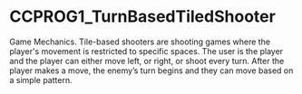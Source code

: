 # CCPROG1_TurnBasedTiledShooter

Game Mechanics.
  Tile-based shooters are shooting games where the player's movement is restricted to specific spaces. The user is the player and the player can either move left, or right, or shoot every turn. After the player makes a move, the enemy’s turn begins and they can move based on a simple pattern. 
